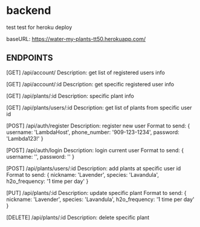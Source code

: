 # backend
test test for heroku deploy



baseURL: https://water-my-plants-tt50.herokuapp.com/

ENDPOINTS
-----------------------------------------------------------------
[GET] /api/account/ 
   Description: get list of registered users info

[GET] /api/account/:id
   Description: get specific registered user info

[GET] /api/plants/:id
   Description: specific plant info

[GET] /api/plants/users/:id
   Description: get list of plants from specific user id

[POST] /api/auth/register
   Description: register new user
   Format to send: 
   { 
      username: 'LambdaHost', 
      phone_number: '909-123-1234', 
      password: 'Lambda123!' 
   }

[POST] /api/auth/login
   Description: login current user
   Format to send:
   { 
      username: '', 
      password: '' 
   }

[POST] /api/plants/users/:id
   Description: add plants at specific user id
   Format to send: 
   { 
      nickname: 'Lavender', 
      species: 'Lavandula', 
      h2o_frequency: '1 time per day' 
   }

[PUT] /api/plants/:id
   Description: update specific plant
   Format to send:
   { 
      nickname: 'Lavender', 
      species: 'Lavandula', 
      h2o_frequency: '1 time per day' 
   }

[DELETE] /api/plants/:id
   Description: delete specific plant

